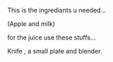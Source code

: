This is the ingrediants u needed...

(Apple and milk)

for the juice use these stuffs...

Knife , a small plate and blender.